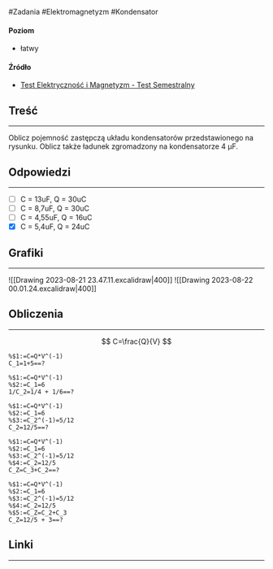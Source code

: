 #Zadania #Elektromagnetyzm #Kondensator 
#### Poziom
 - łatwy
#### Źródło
- [Test Elektryczność i Magnetyzm - Test Semestralny](https://forms.office.com/Pages/ResponseDetailPage.aspx?id=-b5xKxM7MkS19B9awieNDHc_TpPNOUxDgodrutpdKORUQ0tXMjJMTkNHVVMzR1NFVkJNTUlTRkNNVSQlQCN0PWcu&rid=22&GetResponseToken=XvVGiy20FFVTV7pjGbzHgi2Bo3R-0IPHOZvaaL_iQ4Y)
## Treść
---
Oblicz pojemność zastępczą układu kondensatorów przedstawionego na rysunku. Oblicz także ładunek zgromadzony na kondensatorze 4 μF.
## Odpowiedzi
---
- [ ] C = 13uF, Q = 30uC
- [ ] C = 8,7uF, Q = 30uC
- [ ] C = 4,55uF, Q = 16uC
- [x] C = 5,4uF, Q = 24uC
## Grafiki
---
![[Drawing 2023-08-21 23.47.11.excalidraw|400]]
![[Drawing 2023-08-22 00.01.24.excalidraw|400]]

## Obliczenia
---
$$
C=\frac{Q}{V}
$$
```mathpad
%$1:=C=Q*V^(-1)
C_1=1+5==?
```
```mathpad
%$1:=C=Q*V^(-1)
%$2:=C_1=6
1/C_2=1/4 + 1/6==?
```
```mathpad
%$1:=C=Q*V^(-1)
%$2:=C_1=6
%$3:=C_2^(-1)=5/12
C_2=12/5==?
```
```mathpad
%$1:=C=Q*V^(-1)
%$2:=C_1=6
%$3:=C_2^(-1)=5/12
%$4:=C_2=12/5
C_Z=C_3+C_2==?
```
```mathpad
%$1:=C=Q*V^(-1)
%$2:=C_1=6
%$3:=C_2^(-1)=5/12
%$4:=C_2=12/5
%$5:=C_Z=C_2+C_3
C_Z=12/5 + 3==?
```

## Linki
---
